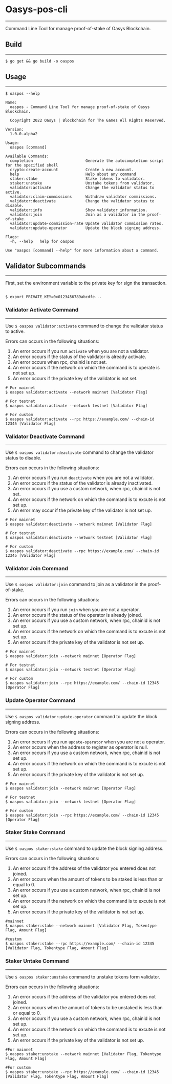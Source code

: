 # Oasys-pos-cli
---
Command Line Tool for manage proof-of-stake of Oasys Blockchain.

## Build
---
```shell
$ go get && go build -o oaspos
```

## Usage
---
```shell
$ oaspos --help 

Name:
  oaspos - Command Line Tool for manage proof-of-stake of Oasys Blockchain.

  Copyright 2022 Oasys | Blockchain for The Games All Rights Reserved.
  
Version:
  1.0.0-alpha2

Usage:
  oaspos [command]

Available Commands:
  completion                       Generate the autocompletion script for the specified shell
  crypto:create-account            Create a new account.
  help                             Help about any command
  staker:stake                     Stake tokens to validator.
  staker:unstake                   Unstake tokens from validator.
  validator:activate               Change the validator status to active.
  validator:claim-commissions      Withdraw validator commissions.
  validator:deactivate             Change the validator status to disable.
  validator:info                   Show validator information.
  validator:join                   Join as a validator in the proof-of-stake.
  validator:update-commission-rate Update validator commission rates.
  validator:update-operator        Update the block signing address.

Flags:
  -h, --help   help for oaspos

Use "oaspos [command] --help" for more information about a command.
```

## Validator Subcommands
---
First, set the environment variable to the private key for sign the transaction.

```shell

$ export PRIVATE_KEY=0x0123456789abcdfe...
```

### Validator Activate Command
---
Use `$ oaspos validator:activate` command to change the validator status to active.

Errors can occurs in the following situations:
1. An error occurs if you run `activate` when you are not a validator.
2. An error occurs if the status of the validator is already activate.
3. An error occurs when rpc, chainid is not set.
4. An error occurs if the network on which the command is to operate is not set up.
5. An error occurs if the private key of the validator is not set.

```shell
# For mainnet
$ oaspos validator:activate --network mainnet [Validator Flag]

# For testnet
$ oaspos validator:activate --network testnet [Validator Flag]

# For custom
$ oaspos validator:activate --rpc https://example.com/ --chain-id 12345 [Validator Flag]
```

### Validator Deactivate Command
---
Use `$ oaspos validator:deactivate` command to change the validator status to disable.

Errors can occurs in the following situations:
1. An error occurs if you run `deactivate` when you are not a validator.
2. An error occurs if the status of the validator is already inactivated.
3. An error occurs if you use a custom network, when rpc, chainid is not set.
4. An error occurs if the network on which the command is to excute is not set up.
5. An error may occur if the private key of the validator is not set up.

```shell
# For mainnet
$ oaspos validator:deactivate --network mainnet [Validator Flag]

# For testnet
$ oaspos validator:deactivate --network testnet [Validator Flag]

# For custom
$ oaspos validator:deactivate --rpc https://example.com/ --chain-id 12345 [Validator Flag]
```

### Validator Join Command
---
Use `$ oaspos validator:join` command to join as a validator in the proof-of-stake.

Errors can occurs in the following situations:
1. An error occurs if you run `join` when you are not a operator.
2. An error occurs if the status of the operator is already joined.
3. An error occurs if you use a custom network, when rpc, chainid is not set up.
4. An error occurs if the network on which the command is to excute is not set up.
5. An error occurs if the private key of the validator is not set up.

```shell
# For mainnet
$ oaspos validator:join --network mainnet [Operator Flag]

# For testnet
$ oaspos validator:join --network testnet [Operator Flag]

# For custom
$ oaspos validator:join --rpc https://example.com/ --chain-id 12345 [Operator Flag]
```

### Update Operator Command
---
Use `$ oaspos validator:update-operator` command to update the block signing address.

Errors can occurs in the following situations:
1. An error occurs if you run `update-operator` when you are not a operator.
2. An error occurs when the address to register as operator is null.
3. An error occurs if you use a custom network, when rpc, chainid is not set up.
4. An error occurs if the network on which the command is to excute is not set up.
5. An error occurs if the private key of the validator is not set up.

```shell
# For mainnet
$ oaspos validator:join --network mainnet [Operator Flag]

# For testnet
$ oaspos validator:join --network testnet [Operator Flag]

# For custom
$ oaspos validator:join --rpc https://example.com/ --chain-id 12345 [Operator Flag]
```

### Staker Stake Command
---
Use `$ oaspos staker:stake` command to update the block signing address.

Errors can occurs in the following situations:
1. An error occurs if the address of the validator you entered does not joined.
2. An error occurs when the amount of tokens to be staked is less than or equal to 0.
3. An error occurs if you use a custom network, when rpc, chainid is not set up.
4. An error occurs if the network on which the command is to excute is not set up.
5. An error occurs if the private key of the validator is not set up.

```shell
#mainnet
$ oaspos staker:stake --network mainnet [Validator Flag, Tokentype Flag, Amount Flag]

#custom
$ oaspos staker:stake --rpc https://example.com/ --chain-id 12345 [Validator Flag, Tokentype Flag, Amount Flag]
```

### Staker Untake Command
---
Use `$ oaspos staker:unstake` command to unstake tokens form validator.

Errors can occurs in the following situations:
1. An error occurs if the address of the validator you entered does not joined.
2. An error occurs when the amount of tokens to be unstaked is less than or equal to 0.
3. An error occurs if you use a custom network, when rpc, chainid is not set up.
4. An error occurs if the network on which the command is to excute is not set up.
5. An error occurs if the private key of the validator is not set up.

```shell
#For mainnet
$ oaspos staker:unstake --network mainnet [Validator Flag, Tokentype Flag, Amount Flag]

#For custom
$ oaspos staker:unstake --rpc https://example.com/ --chain-id 12345 [Validator Flag, Tokentype Flag, Amount Flag]
```

